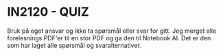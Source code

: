 # IN2120 - QUIZ

Bruk på eget ansvar og ikke ta spørsmål eller svar for gitt. Jeg merget alle forelesnings PDF'er til en stor PDF og ga den til Notebook AI. Det er den som har laget alle spørsmål og svaralternativer. 

